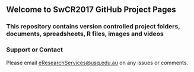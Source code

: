 ## Welcome to SwCR2017 GitHub Project Pages
<!--
## You can use the [editor on GitHub](https://github.com/fgacenga/SwCR2017/edit/master/README.md) to maintain and preview the content for your website in Markdown files.
-->
<!--
## Whenever you commit to this repository, GitHub Pages will run [Jekyll](https://jekyllrb.com/) to rebuild the pages in your site, from the content in your Markdown files.
-->
<!--
### Markdown
-->
<!--
## Markdown is a lightweight and easy-to-use syntax for styling your writing. It includes conventions for

```markdown
<!--
Syntax highlighted code block
-->
<!--
```# Header 1
-->
<!--
```## Header 2
-->
<!--
```### Header 3
```
- Bulleted
- List
-->
<!--
1. Numbered
2. List
-->
<!--
**Bold** and _Italic_ and `Code` text

[Link](url) and ![Image](src)
```
-->

### This repository contains version controlled project folders, documents, spreadsheets, R files, images and videos
<!--
```## For more details see [GitHub Flavored Markdown](https://guides.github.com/features/mastering-markdown/).
<!--
### Jekyll Themes
-->
<!--
## Your Pages site will use the layout and styles from the Jekyll theme you have selected in your [repository settings](https://github.com/fgacenga/SwCR2017/settings). The name of this theme is saved in the Jekyll `_config.yml` configuration file.
```
-->
### Support or Contact
Please email eResearchServices@usq.edu.au on any issues or comments.
<!--
```## Having trouble with Pages? Check out our [documentation](https://help.github.com/categories/github-pages-basics/) or [contact support](https://github.com/contact) and we’ll help you sort it out.

GitHub is awsome #joshua
#AnitFred - added line
